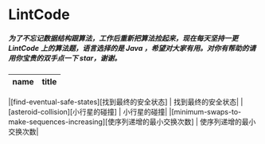 # LintCode

##### 为了不忘记数据结构跟算法，工作后重新把算法捡起来，现在每天坚持一更 LintCode 上的算法题，语言选择的是 Java ，希望对大家有用。对你有帮助的请用你宝贵的双手点一下 star，谢谢。







|name| title|
|:-----  |:-----                           |

|[find-eventual-safe-states][找到最终的安全状态] | 找到最终的安全状态|
|[asteroid-collision][小行星的碰撞] | 小行星的碰撞|
|[minimum-swaps-to-make-sequences-increasing][使序列递增的最小交换次数] | 使序列递增的最小交换次数|

